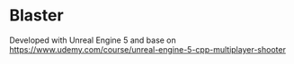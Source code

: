 # Blaster

Developed with Unreal Engine 5 and base on https://www.udemy.com/course/unreal-engine-5-cpp-multiplayer-shooter

